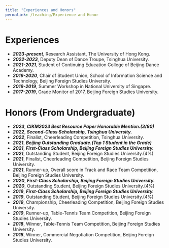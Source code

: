 ```yaml
---
title: "Experiences and Honors"
permalink: /teaching/Experience and Honor
---
```


Experiences
======

* ***2023-present***, Research Assistant, The University of Hong Kong.
* ***2022-2023***, Deputy Dean of Dance Troupe, Tsinghua University.
* ***2021-2021***, Student of Continuing Education College of Beijing Dance Academy.
* ***2019-2020***, Chair of Student Union, School of Information Science and Technology, Beijing Foreign Studies University.
* ***2019-2019***, Summer Workshop in National University of Singapre.
* ***2017-2019***, Grade Monitor of 2017, Beijing Foreign Studies University. 

Honors (From Undergraduate)
======

* ***2023***, ***CIKM2023 Best Resource Paper Honorable Mention.(3/80)***
* ***2022***, ***Second-Class Scholarship, Tsinghua University.***
* ***2022***, Finalist, Cheerleading Competition, Tsinghua University.
* ***2021***, ***Beijing Outstanding Graduate.(Top 1 Student in the Grade)***
* ***2021***, ***First-Class Scholarship, Beijing Foreign Studies University.***
* ***2021***, Outstanding Student, Beijing Foreign Studies University.(4%)
* ***2021***, Finalist, Cheerleading Competition, Beijing Foreign Studies University.
* ***2021***, Runner-up, Overall score in Track and Race Team Competition, Beijing Foreign Studies University.
* ***2020***, ***First-Class Scholarship, Beijing Foreign Studies University.***
* ***2020***, Outstanding Student, Beijing Foreign Studies University.(4%)
* ***2019***,  ***First-Class Scholarship, Beijing Foreign Studies University.***
* ***2019***, Outstanding Student, Beijing Foreign Studies University.(4%)
* ***2019***, Championship, Cheerleading Competition, Beijing Foreign Studies University.
* ***2019***, Runner-up, Table-Tennis Team Competition, Beijing Foreign Studies University.
* ***2018***, Winner, Table-Tennis Team Competition, Beijing Foreign Studies University.
* ***2018***, Winner, Commercial Negotiation Competition, Beijing Foreign Studies University.

